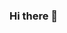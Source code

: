 ### Hi there 👋

<!--
**deepak01112002/deepak01112002** is a ✨ _special_ ✨ repository because its `README.md` (this file) appears on your GitHub profile.

Here are some ideas to get you started:

 <h2>🔭 I’m currently working on some cool projects</h2>
- 🌱 I’m currently learning Full stack Web Development
- 👯 I’m looking to collaborate on HTML & React project
- 💬 Ask me about HEML,CSS,Javascript & React
- 📫 How to reach me: 
     Connect me on linkedin : <a href="www.linkedin.com/in/deepak-pandey-0511a3250"></a>
- ⚡ Fun fact: ..
         <ul>
            <li>Over 6,000 new computer viruses are created and released every month.</li>
            <li>The Firefox logo isn't a fox… it's a red panda!</li>
            <li>Samsung is 38 years and 1 month older than Apple.</li>
         </ul>

